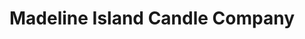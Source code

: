 ---
title: "Madeline Island Candle Company"
url: /la-pointe/madeline-island-candle-company/
shop: Kerzen
---